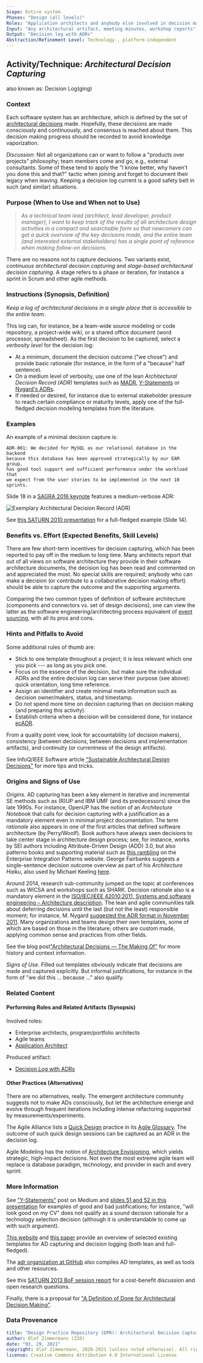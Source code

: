 ```yaml
---
Scope: Entire system
Phases: "Design (all levels)"
Roles: "Application architects and anybody else involved in decision making"
Input: "Any architectural artifact, meeting minutes, workshop reports"
Output: "Decision log with ADRs"
Abstraction/Refinement Level: Technology-, platform-independent
---
```


<!--
#### Performing Roles and Related Artifacts (Synopsis)
|**Role**| Input | Output | Comments and Pointers |
|:-------|:-----:|:------:|:---------------------:|
|   | ) |  |  |
-->

Activity/Technique: *Architectural Decision Capturing*
------------------------------------------------------
also known as: Decision Log(ging)

### Context 
Each software system has an architecture, which is defined by the set of [architectural decisions](https://en.wikipedia.org/wiki/Architectural_decision) made. Hopefully, these decisions are made consciously and continuously, and consensus is reached about them. This decision making progress should be recorded to avoid knowledge vaporization.

*Discussion:* Not all organizations can or want to follow a "products over projects" philosophy; team members come and go, e.g., external consultants. Some of these tend to apply the "I know better, why haven't you done this and that?" tactic when joining and forget to document their legacy when leaving. Keeping a decision log current is a good safety belt in such (and similar) situations.


### Purpose (When to Use and When not to Use)

> *As a technical team lead (architect, lead developer, product manager), I want to keep track of the results of all architecture design activities in a compact and searchable form so that newcomers can get a quick overview of the key decisions made, and the entire team (and interested external stakeholders) has a single point of reference when making follow-on decisions.* 

There are no reasons not to capture decisions. Two variants exist, *continuous architectural decision capturing* and *stage-based architectural decision capturing*. A stage refers to a phase or iteration, for instance a sprint in Scrum and other agile methods.


### Instructions (Synopsis, Definition)
<!-- What to do, artifact to produce; minimum, medium maximum diligence/verbosity (?)-->   
*Keep a log of architectural decisions in a single place that is accessible to the entire team*. 

This log can, for instance, be a team-wide source modeling or code repository, a project-wide wiki, or a shared office document (word processor, spreadsheet). As the first decision to be captured, select a *verbosity level* for the decision log: 

- At a minimum, document the decision outcome ("we chose") and provide basic rationale (for instance, in the form of a "because" half sentence).
- On a medium level of verbosity, use one of the lean *Architectural Decision Record (ADR)* templates such as [MADR](https://github.com/adr/madr), [Y-Statements](http://www.sei.cmu.edu/library/abstracts/presentations/zimmermann-saturn2012.cfm) or [Nygard's ADRs](http://thinkrelevance.com/blog/2011/11/15/documenting-architecture-decisions). 
- If needed or desired, for instance due to external stakeholder pressure to reach certain compliance or maturity levels, apply one of the full-fledged decision modeling templates from the literature.

<!-- TOOO visualize ecADR from DoD post in miro -->


### Examples
An example of a minimal decision capture is: 

```adr
ADR-001: We decided for MySQL as our relational database in the backend 
because this database has been approved strategically by our EAM group, 
has good tool support and sufficient performance under the workload that 
we expect from the user stories to be implemented in the next 10 sprints.
```

Slide 18 in a [SAGRA 2016 keynote](https://sagra2016.files.wordpress.com/2016/10/zio-towardsopenleanarchitectureframework-sagranov2016v10p.pdf) features a medium-verbose ADR:

![Exemplary Architectural Decision Record (ADR)](/activities/images/ZIO-ADCapturingExample.png)

See [this SATURN 2010 presentation](http://resources.sei.cmu.edu/library/asset-view.cfm?assetid=22124) for a full-fledged example (Slide 14). 


### Benefits vs. Effort (Expected Benefits, Skill Levels)
There are few short-term incentives for decision capturing, which has been reported to pay off in the medium to long time. Many architects report that out of all views on software architecture they provide in their software architecture documents, the decision log has been read and commented on and appreciated the most. No special skills are required; anybody who can make a decision (or contribute to a collaborative decision making effort) should be able to capture the outcome and the supporting arguments. 

Comparing the two common types of definition of software architecture (components and connectors vs. set of design decisions), one can view the latter as the software engineering/architecting process equivalent of [event sourcing](https://martinfowler.com/eaaDev/EventSourcing.html), with all its pros and cons. 


### Hints and Pitfalls to Avoid

Some additional rules of thumb are: 

* Stick to one template throughout a project; it is less relevant which one you pick --- as long as you pick one.
* Focus on the essence of the decision, but make sure the individual ADRs and the entire decision log can serve their purpose (see above): quick orientation, long time reference.
* Assign an identifier and create minimal meta information such as decision owner/makers, status, and timestamp.
* Do not spend more time on decision capturing than on decision making (and preparing this activity).
* Establish criteria when a decision will be considered done, for instance [ecADR](https://ozimmer.ch/practices/2020/05/22/ADDefinitionOfDone.html). 

From a quality point view, look for accountability (of decision makers), consistency (between decisions, between decisions and implementation artifacts), and continuity (or currentness of the design artifacts).

See InfoQ/IEEE Software article ["Sustainable Architectural Design Decisions"](https://www.infoq.com/articles/sustainable-architectural-design-decisions) for more tips and tricks.


### Origins and Signs of Use
*Origins*. AD capturing has been a key element in iterative and incremental SE methods such as (R)UP and IBM UMF (and its predecessors) since the late 1990s. For instance, OpenUP has the notion of an *Architecture Notebook* that calls for decision capturing with a justification as a mandatory element even in minimal project  documentation. The term *rationale* also appears in one of the first articles that defined software architecture (by Perry/Woolf). Book authors have always seen decisions to take center stage in architecture design process; see, for instance, works by SEI authors including Attribute-Driven Design (ADD) 3.0, but also patterns books and supporting material such as [this rambling](http://www.enterpriseintegrationpatterns.com/ramblings/86_isthisarchitecture.html) on the Enterprise Integration Patterns website. George Fairbanks suggests a single-sentence decision outcome overview as part of his *Architecture Haiku*, also used by Michael Keeling [here](https://www.neverletdown.net/2015/03/architecture-haiku.html).

Around 2014, research sub-community jumped on the topic at conferences such as WICSA and workshops such as SHARK. Decision rationale also is a mandatory element in the [ISO/IEC/IEEE 42010:2011, Systems and software engineering – Architecture description](http://www.iso-architecture.org/ieee-1471/). The lean and agile communities talk about deferring decisions until the last (but not the least) responsible moment; for instance, M. Nygard [suggested the ADR format in November 2011](http://thinkrelevance.com/blog/2011/11/15/documenting-architecture-decisions). Many organizations and teams design their own templates, some of which are based on those in the literature; others are custom made, applying common sense and practices from other fields. 

See the blog post["Architectural Decisions — The Making Of"](https://ozimmer.ch/practices/2020/04/27/ArchitectureDecisionMaking.html) for more history and context information.  

*Signs of Use*. Filled out templates obviously indicate that decisions are made and captured explicitly. But informal justifications, for instance in the form of "we did this ... because ..." also qualify. 


### Related Content

#### Performing Roles and Related Artifacts (Synopsis)

Involved roles:

* Enterprise architects, program/portfolio architects  
* Agile teams 
* [Application Architect](../roles/DPR-ApplicationArchitectRole.md) 

Produced artifact: 

* [Decision Log with ADRs](../artifact-templates/DPR-ArchitecturalDecisionRecordYForm.md)


#### Other Practices (Alternatives) 
There are no alternatives, really. The emergent architecture community suggests not to make ADs consciously, but let the architecture emerge and evolve through frequent iterations including intense refactoring supported by measurements/experiments. 

The Agile Alliance lists a [Quick Design](https://www.agilealliance.org/glossary/quickdesign/) practice in its [Agile Glossary](https://www.agilealliance.org/agile101/agile-glossary/). The outcome of such quick design sessions can be captured as an ADR in the decision log.

Agile Modeling has the notion of [Architecture Envisioning](http://agilemodeling.com/essays/initialArchitectureModeling.htm), which yields strategic, high-impact decisions. Not even the most extreme agile team will replace is database paradigm, technology, and provider in each and every sprint.


### More Information 
See ["Y-Statements"](https://medium.com/@docsoc/y-statements-10eb07b5a177) post on Medium and [slides 51 and 52 in this presentation](http://resources.sei.cmu.edu/asset_files/Presentation/2012_017_001_31349.pdf) for examples of good and bad justifications; for instance, "will look good on my CV" does not qualify as a sound decision rationale for a technology selection decision (although it is understandable to come up with such argument). <!-- emoji removed -->

[This website](https://www.ifs.hsr.ch/index.php?id=13191&L=4) and [this paper](http://www.ifs.hsr.ch/fileadmin/user_upload/customers/ifs.hsr.ch/Home/projekte/ADMentor-WICSA2015ubmissionv11nc.pdf) provide an overview of selected existing templates for AD capturing and decision logging (both lean and full-fledged). 

The [adr organization at GitHub](https://adr.github.io/) also compiles AD templates, as well as tools and other resources.

See this [SATURN 2013 BoF session report](http://www.sei.cmu.edu/library/assets/presentations/zimmermann-saturn2013.pdf) for a cost-benefit discussion and open research questions.

Finally, there is a proposal for ["A Definition of Done for Architectural Decision Making"](https://ozimmer.ch/practices/2020/05/22/ADDefinitionOfDone.html).


### Data Provenance 

```yaml
title: "Design Practice Repository (DPR): Architectural Decision Capturing"
author: Olaf Zimmermann (ZIO)
date: "03, 29, 2021"
copyright: Olaf Zimmermann, 2020-2021 (unless noted otherwise). All rights reserved.
license: Creative Commons Attribution 4.0 International License
```
